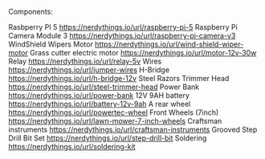 
Components: 

Rasbperry PI 5	https://nerdythings.io/url/raspberry-pi-5
Raspberry Pi Camera Module 3	https://nerdythings.io/url/raspberry-pi-camera-v3
WindShield Wipers Motor	https://nerdythings.io/url/wind-shield-wiper-motor
Grass cutter electric motor	https://nerdythings.io/url/motor-12v-30w
Relay	https://nerdythings.io/url/relay-5v
Wires	https://nerdythings.io/url/jumper-wires
H-Bridge	https://nerdythings.io/url/h-bridge-12v
Steel Razors Trimmer Head	https://nerdythings.io/url/steel-trimmer-head
Power Bank	https://nerdythings.io/url/power-bank
12V 9AH battery	https://nerdythings.io/url/battery-12v-9ah
A rear wheel	https://nerdythings.io/url/powertec-wheel
Front Wheels (7inch)	https://nerdythings.io/url/lawn-mower-7-inch-wheels
Craftsman instruments	https://nerdythings.io/url/craftsman-instruments
Grooved Step Drill Bit Set	https://nerdythings.io/url/step-drill-bit
Soldering	https://nerdythings.io/url/soldering-kit
